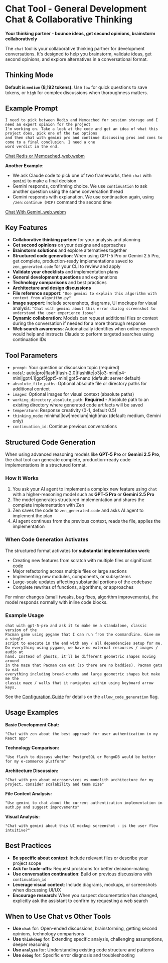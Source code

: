 # Chat Tool - General Development Chat & Collaborative Thinking

**Your thinking partner - bounce ideas, get second opinions, brainstorm collaboratively**

The `chat` tool is your collaborative thinking partner for development conversations. It's designed to help you brainstorm, validate ideas, get second opinions, and explore alternatives in a conversational format.

## Thinking Mode

**Default is `medium` (8,192 tokens).** Use `low` for quick questions to save tokens, or `high` for complex discussions when thoroughness matters.

## Example Prompt

```
I need to pick between Redis and Memcached for session storage and I need an expert opinion for the project
I'm working on. Take a look at the code and get an idea of what this project does, pick one of the two options
and then chat with gemini pro and continue discussing pros and cons to come to a final conclusion. I need a one
word verdict in the end.
```
<div style="center">
  
  [Chat Redis or Memcached_web.webm](https://github.com/user-attachments/assets/41076cfe-dd49-4dfc-82f5-d7461b34705d)
  
</div>

**Another Example**:

* We ask Claude code to pick one of two frameworks, then `chat` with `gemini` to make a final decision
* Gemini responds, confirming choice. We use `continuation` to ask another question using the same conversation thread
* Gemini responds with explanation. We use continuation again, using `/zen:continue (MCP)` command the second time

<div style="center">
  
[Chat With Gemini_web.webm](https://github.com/user-attachments/assets/37bd57ca-e8a6-42f7-b5fb-11de271e95db)

</div>

## Key Features

- **Collaborative thinking partner** for your analysis and planning
- **Get second opinions** on your designs and approaches
- **Brainstorm solutions** and explore alternatives together
- **Structured code generation**: When using GPT-5 Pro or Gemini 2.5 Pro, get complete, production-ready implementations saved to `zen_generated.code` for your CLI to review and apply
- **Validate your checklists** and implementation plans
- **General development questions** and explanations
- **Technology comparisons** and best practices
- **Architecture and design discussions**
- **File reference support**: `"Use gemini to explain this algorithm with context from algorithm.py"`
- **Image support**: Include screenshots, diagrams, UI mockups for visual analysis: `"Chat with gemini about this error dialog screenshot to understand the user experience issue"`
- **Dynamic collaboration**: Models can request additional files or context during the conversation if needed for a more thorough response
- **Web search awareness**: Automatically identifies when online research would help and instructs Claude to perform targeted searches using continuation IDs

## Tool Parameters

- `prompt`: Your question or discussion topic (required)
- `model`: auto|pro|flash|flash-2.0|flashlite|o3|o3-mini|o4-mini|gpt4.1|gpt5|gpt5-mini|gpt5-nano (default: server default)
- `absolute_file_paths`: Optional absolute file or directory paths for additional context
- `images`: Optional images for visual context (absolute paths)
- `working_directory_absolute_path`: **Required** - Absolute path to an existing directory where generated code artifacts will be saved
- `temperature`: Response creativity (0-1, default 0.5)
- `thinking_mode`: minimal|low|medium|high|max (default: medium, Gemini only)
- `continuation_id`: Continue previous conversations

## Structured Code Generation

When using advanced reasoning models like **GPT-5 Pro** or **Gemini 2.5 Pro**, the chat tool can generate complete, production-ready code implementations in a structured format.

### How It Works

1. You ask your AI agent to implement a complex new feature using `chat` with a higher-reasoning model such as **GPT-5 Pro** or **Gemini 2.5 Pro**
2. The model generates structured implementation and shares the complete implementation with Zen
3. Zen saves the code to `zen_generated.code` and asks AI agent to implement the plan
4. AI agent continues from the previous context, reads the file, applies the implementation

### When Code Generation Activates

The structured format activates for **substantial implementation work**:
- Creating new features from scratch with multiple files or significant code
- Major refactoring across multiple files or large sections
- Implementing new modules, components, or subsystems
- Large-scale updates affecting substantial portions of the codebase
- Complete rewrites of functions, algorithms, or approaches

For minor changes (small tweaks, bug fixes, algorithm improvements), the model responds normally with inline code blocks.

### Example Usage

```
chat with gpt-5-pro and ask it to make me a standalone, classic version of the
Pacman game using pygame that I can run from the commandline. Give me a single
script to execute in the end with any / all dependencies setup for me. 
Do everything using pygame, we have no external resources / images / audio at
hand. Instead of ghosts, it'll be different geometric shapes moving around 
in the maze that Pacman can eat (so there are no baddies). Pacman gets to eat
everything including bread-crumbs and large geometric shapes but make me the
classic maze / walls that it navigates within using keyboard arrow keys.
```

See the [Configuration Guide](../configuration.md#code-generation-capability) for details on the `allow_code_generation` flag.

## Usage Examples

**Basic Development Chat:**
```
"Chat with zen about the best approach for user authentication in my React app"
```

**Technology Comparison:**
```
"Use flash to discuss whether PostgreSQL or MongoDB would be better for my e-commerce platform"
```

**Architecture Discussion:**
```
"Chat with pro about microservices vs monolith architecture for my project, consider scalability and team size"
```

**File Context Analysis:**
```
"Use gemini to chat about the current authentication implementation in auth.py and suggest improvements"
```

**Visual Analysis:**
```
"Chat with gemini about this UI mockup screenshot - is the user flow intuitive?"
```

## Best Practices

- **Be specific about context**: Include relevant files or describe your project scope
- **Ask for trade-offs**: Request pros/cons for better decision-making
- **Use conversation continuation**: Build on previous discussions with `continuation_id`
- **Leverage visual context**: Include diagrams, mockups, or screenshots when discussing UI/UX
- **Encourage research**: When you suspect documentation has changed, explicitly ask the assistant to confirm by requesting a web search

## When to Use Chat vs Other Tools

- **Use `chat`** for: Open-ended discussions, brainstorming, getting second opinions, technology comparisons
- **Use `thinkdeep`** for: Extending specific analysis, challenging assumptions, deeper reasoning
- **Use `analyze`** for: Understanding existing code structure and patterns
- **Use `debug`** for: Specific error diagnosis and troubleshooting
